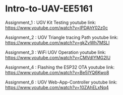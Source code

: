 # Intro-to-UAV-EE5161
Assignment_1 : UGV Kit Testing
youtube link: https://www.youtube.com/watch?v=IPDAhY02z0c


Assignment_2 : UGV Triangle tracing Path
youtube link: https://www.youtube.com/watch?v=gkZvWh7MSLI

Assignment_3 : WiFi UGV Operation
youtube link: https://www.youtube.com/watch?v=CMVdIYMG2lU


Assignment_4 : Flashing the ESP32 OTA 
youtube link: https://www.youtube.com/watch?v=Be5IYQ6Kwo8


Assignment_6 :  UGV Web-App-Controller
youtube link: https://www.youtube.com/watch?v=10ZAhELxNq4
